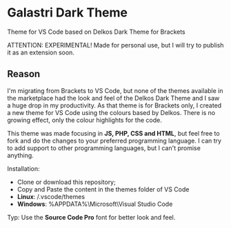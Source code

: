 # Galastri Dark Theme
Theme for VS Code based on Delkos Dark Theme for Brackets

ATTENTION: EXPERIMENTAL!
Made for personal use, but I will try to publish it as an extension soon.

## Reason
I'm migrating from Brackets to VS Code, but none of the themes available in the marketplace had the look and feel of the Delkos Dark Theme and I saw a huge drop in my productivity. As that theme is for Brackets only, I created a new theme for VS Code using the colours based by Delkos. There is no growing effect, only the colour highlights for the code.

This theme was made focusing in **JS, PHP, CSS and HTML**, but feel free to fork and do the changes to your preferred programming language. I can try to add support to other programming languages, but I can't promise anything.

Installation:
- Clone or download this repository;
- Copy and Paste the content in the themes folder of VS Code
- **Linux**: <home>/.vscode/themes
- **Windows**: %APPDATA%\Microsoft\Visual Studio Code

Typ: Use the **Source Code Pro** font for better look and feel.
